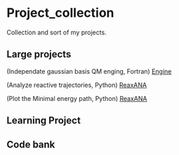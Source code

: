 # Project_collection
Collection and sort of my projects. 

## Large projects

(Independate gaussian basis QM enging, Fortran) [Engine](https://github.com/chenxin199261/Engine "Engine") 

(Analyze reactive trajectories, Python) [ReaxANA](https://github.com/chenxin199261/ReaxANA "ReaxANA") 

(Plot the Minimal energy path, Python) [ReaxANA](https://github.com/chenxin199261/MEPplot "MEPplot") 


## Learning Project

## Code bank
